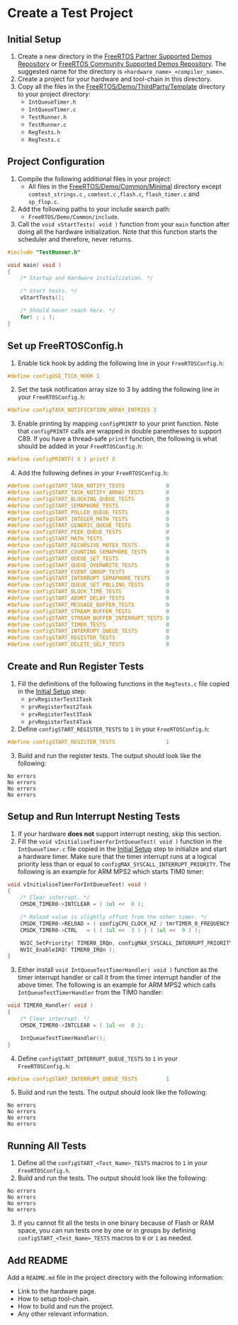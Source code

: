 # Create a Test Project

## Initial Setup

1. Create a new directory in the [FreeRTOS Partner Supported Demos Repository](https://github.com/FreeRTOS/FreeRTOS-Partner-Supported-Demos/tree/main)
   or [FreeRTOS Community Supported Demos Repository](https://github.com/FreeRTOS/FreeRTOS-Community-Supported-Demos/tree/main).
   The suggested name for the directory is `<hardware_name>_<compiler_name>`.
2. Create a project for your hardware and tool-chain in this directory.
3. Copy all the files in the [FreeRTOS/Demo/ThirdParty/Template](https://github.com/FreeRTOS/FreeRTOS/tree/main/FreeRTOS/Demo/ThirdParty/Template)
   directory to your project directory:
   * `IntQueueTimer.h`
   * `IntQueueTimer.c`
   * `TestRunner.h`
   * `TestRunner.c`
   * `RegTests.h`
   * `RegTests.c`

## Project Configuration

1. Compile the following additional files in your project:
   * All files in the [FreeRTOS/Demo/Common/Minimal](https://github.com/FreeRTOS/FreeRTOS/tree/main/FreeRTOS/Demo/Common/Minimal) directory except
     `comtest_strings.c` , `comtest.c` ,`flash.c`, `flash_timer.c` and `sp_flop.c`.
2. Add the following paths to your include search path:
   * `FreeRTOS/Demo/Common/include`.
3. Call the `void vStartTests( void )` function from your `main` function after
   doing all the hardware initialization. Note that this function starts the
   scheduler and therefore, never returns.
```c
#include "TestRunner.h"

void main( void )
{
    /* Startup and Hardware initialization. */

    /* Start tests. */
    vStartTests();

    /* Should never reach here. */
    for( ; ; );
}
```

## Set up FreeRTOSConfig.h

1. Enable tick hook by adding the following line in your `FreeRTOSConfig.h`:
```c
#define configUSE_TICK_HOOK 1
```
2. Set the task notification array size to 3 by adding the following line in
   your `FreeRTOSConfig.h`:
```c
#define configTASK_NOTIFICATION_ARRAY_ENTRIES 3
```
3. Enable printing by mapping `configPRINTF` to your print function. Note that
   `configPRINTF` calls are wrapped in double parentheses to support C89. If you
    have a thread-safe `printf` function, the following is what should be added
    in your `FreeRTOSConfig.h`:
```c
#define configPRINTF( X ) printf X
```
4. Add the following defines in your `FreeRTOSConfig.h`:
```c
#define configSTART_TASK_NOTIFY_TESTS             0
#define configSTART_TASK_NOTIFY_ARRAY_TESTS       0
#define configSTART_BLOCKING_QUEUE_TESTS          0
#define configSTART_SEMAPHORE_TESTS               0
#define configSTART_POLLED_QUEUE_TESTS            0
#define configSTART_INTEGER_MATH_TESTS            0
#define configSTART_GENERIC_QUEUE_TESTS           0
#define configSTART_PEEK_QUEUE_TESTS              0
#define configSTART_MATH_TESTS                    0
#define configSTART_RECURSIVE_MUTEX_TESTS         0
#define configSTART_COUNTING_SEMAPHORE_TESTS      0
#define configSTART_QUEUE_SET_TESTS               0
#define configSTART_QUEUE_OVERWRITE_TESTS         0
#define configSTART_EVENT_GROUP_TESTS             0
#define configSTART_INTERRUPT_SEMAPHORE_TESTS     0
#define configSTART_QUEUE_SET_POLLING_TESTS       0
#define configSTART_BLOCK_TIME_TESTS              0
#define configSTART_ABORT_DELAY_TESTS             0
#define configSTART_MESSAGE_BUFFER_TESTS          0
#define configSTART_STREAM_BUFFER_TESTS           0
#define configSTART_STREAM_BUFFER_INTERRUPT_TESTS 0
#define configSTART_TIMER_TESTS                   0
#define configSTART_INTERRUPT_QUEUE_TESTS         0
#define configSTART_REGISTER_TESTS                0
#define configSTART_DELETE_SELF_TESTS             0
```

## Create and Run Register Tests

1. Fill the definitions of the following functions in the `RegTests.c` file
   copied in the [Initial Setup](#Initial-Setup) step:
   * `prvRegisterTest1Task`
   * `prvRegisterTest2Task`
   * `prvRegisterTest3Task`
   * `prvRegisterTest4Task`
2. Define `configSTART_REGISTER_TESTS` to `1` in your `FreeRTOSConfig.h`:
```c
#define configSTART_REGISTER_TESTS                1
```
3. Build and run the register tests. The output should look like the following:
```
No errors
No errors
No errors
No errors
```

## Setup and Run Interrupt Nesting Tests

1. If your hardware **does not** support interrupt nesting, skip this section.
2. Fill the `void vInitialiseTimerForIntQueueTest( void )` function in the
   `IntQueueTimer.c` file copied in the [Initial Setup](#Initial-Setup) step to
   initialize and start a hardware timer. Make sure that the timer interrupt
   runs at a logical priority less than or equal to `configMAX_SYSCALL_INTERRUPT_PRIORITY`.
   The following is an example for ARM MPS2 which starts TIM0 timer:
```c
void vInitialiseTimerForIntQueueTest( void )
{
    /* Clear interrupt. */
    CMSDK_TIMER0->INTCLEAR = ( 1ul <<  0 );

    /* Reload value is slightly offset from the other timer. */
    CMSDK_TIMER0->RELOAD = ( configCPU_CLOCK_HZ / tmrTIMER_0_FREQUENCY ) + 1UL;
    CMSDK_TIMER0->CTRL   = ( ( 1ul <<  3 ) | ( 1ul <<  0 ) );

    NVIC_SetPriority( TIMER0_IRQn, configMAX_SYSCALL_INTERRUPT_PRIORITY );
    NVIC_EnableIRQ( TIMER0_IRQn );
}
```
3. Either install `void IntQueueTestTimerHandler( void )` function as the timer
   interrupt handler or call it from the timer interrupt handler of the above
   timer. The following is an example for ARM MPS2 which calls
   `IntQueueTestTimerHandler` from the TIM0 handler:
```c
void TIMER0_Handler( void )
{
    /* Clear interrupt. */
    CMSDK_TIMER0->INTCLEAR = ( 1ul <<  0 );

    IntQueueTestTimerHandler();
}
```
4. Define `configSTART_INTERRUPT_QUEUE_TESTS` to `1` in your `FreeRTOSConfig.h`:
```c
#define configSTART_INTERRUPT_QUEUE_TESTS         1
```
5. Build and run the tests. The output should look like the following:
```
No errors
No errors
No errors
No errors
```

## Running All Tests

1. Define all the `configSTART_<Test_Name>_TESTS` macros to `1` in your
`FreeRTOSConfig.h`.
2. Build and run the tests. The output should look like the following:
```
No errors
No errors
No errors
No errors
```
3. If you cannot fit all the tests in one binary because of Flash or RAM space,
you can run tests one by one or in groups by defining
`configSTART_<Test_Name>_TESTS` macros to `0` or `1` as needed.

## Add README
Add a `README.md` file in the project directory with the following information:
* Link to the hardware page.
* How to setup tool-chain.
* How to build and run the project.
* Any other relevant information.
